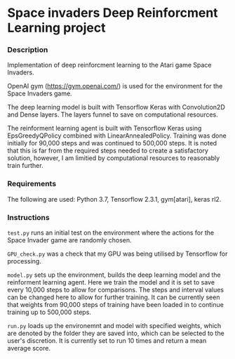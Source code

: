 # Space invaders Deep Reinforcment Learning project

### Description
Implementation of deep reinforcment learning to the Atari game Space Invaders. 

OpenAI gym (https://gym.openai.com/) is used for the environment for the Space Invaders game.

The deep learning model is built with Tensorflow Keras with Convolution2D and Dense layers. The layers funnel to save on computational resources.

The reinforment learning agent is built with Tensorflow Keras using EpsGreedyQPolicy combined with LinearAnnealedPolicy. Training was done initially for 90,000 steps and was continued to 500,000 steps. It is noted that this is far from the required steps needed to create a satisfactory solution, however, I am limitied by computational resources to reasonably train further.

### Requirements
The following are used: Python 3.7, Tensorflow 2.3.1, gym[atari], keras rl2.

### Instructions

`test.py` runs an initial test on the environment where the actions for the Space Invader game are randomly chosen.

`GPU_check.py` was a check that my GPU was being utilised by Tensorflow for processing.

`model.py` sets up the environment, builds the deep learning model and the reinforment learning agent. Here we train the model and it is set to save every 10,000 steps to allow for comparisons. The steps and interval values can be changed here to allow for further training. It can be currently seen that weights from 90,000 steps of training have been loaded in to continue training up to 500,000 steps.

`run.py` loads up the environemnt and model with specified weights, which are denoted by the folder they are saved into, which can be selected to the user's discretion. It is currently set to run 10 times and return a mean average score.

